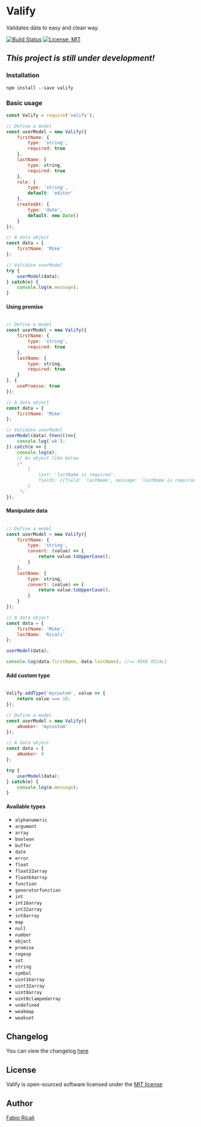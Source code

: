 # Valify

Validates data to easy and clean way.

<a href="https://travis-ci.org/fabioricali/Valify" target="_blank"><img src="https://travis-ci.org/fabioricali/Valify.svg?branch=master" title="Build Status"/></a>
<a href="https://opensource.org/licenses/MIT" target="_blank"><img src="https://img.shields.io/badge/License-MIT-yellow.svg" title="License: MIT"/></a>

## ***This project is still under development!***

### Installation
```
npm install --save valify
```

### Basic usage
```javascript
const Valify = require('valify');

// Define a model
const userModel = new Valify({
    firstName: {
        type: 'string',
        required: true
    },
    lastName: {
        type: string,
        required: true
    },
    role: {
        type: 'string',
        default: 'editor'
    },
    createdAt: {
        type: 'date',
        default: new Date()
    }
});

// A data object
const data = {
    firstName: 'Mike'
};

// Validate userModel
try {
    userModel(data);
} catch(e) {
    console.log(e.message);
}
```

#### Using promise
```javascript

// Define a model
const userModel = new Valify({
    firstName: {
        type: 'string',
        required: true
    },
    lastName: {
        type: string,
        required: true
    }
}, {
    usePromise: true
});

// A data object
const data = {
    firstName: 'Mike'
};

// Validate userModel
userModel(data).then(()=>{
    console.log('ok');
}).catch(e => {
    console.log(e);
    // An object like below
    /*
        {
            last: 'lastName is required',
            fields: [{field: 'lastName', message: 'lastName is required'}]
        }
     */
});

```

#### Manipulate data
```javascript

// Define a model
const userModel = new Valify({
    firstName: {
        type: 'string',
        convert: (value) => {
            return value.toUpperCase();
        }
    },
    lastName: {
        type: string,
        convert: (value) => {
            return value.toUpperCase();
        }
    }
});

// A data object
const data = {
    firstName: 'Mike',
    lastName: 'Ricali'
};

userModel(data);

console.log(data.firstName, data.lastName); //=> MIKE RICALI
```

#### Add custom type
```javascript

Valify.addType('mycustom', value => {
    return value === 10;
});

// Define a model
const userModel = new Valify({
    aNumber: 'mycustom'
});

// A data object
const data = {
    aNumber: 9
};

try {
    userModel(data);
} catch(e) {
    console.log(e.message);
} 
```

#### Available types
- `alphanumeric`
- `argument`
- `array`
- `boolean`
- `buffer`
- `date`
- `error`
- `float`
- `float32array`
- `float64array`
- `function`
- `generatorfunction`
- `int`
- `int16array`
- `int32array`
- `int8array`
- `map`
- `null`
- `number`
- `object`
- `promise`
- `regexp`
- `set`
- `string`
- `symbol`
- `uint16array`
- `uint32array`
- `uint8array`
- `uint8clampedarray`
- `undefined`
- `weakmap`
- `weakset`

## Changelog
You can view the changelog <a target="_blank" href="https://github.com/fabioricali/Valify/blob/master/CHANGELOG.md">here</a>

## License
Valify is open-sourced software licensed under the <a target="_blank" href="http://opensource.org/licenses/MIT">MIT license</a>

## Author
<a target="_blank" href="http://rica.li">Fabio Ricali</a>